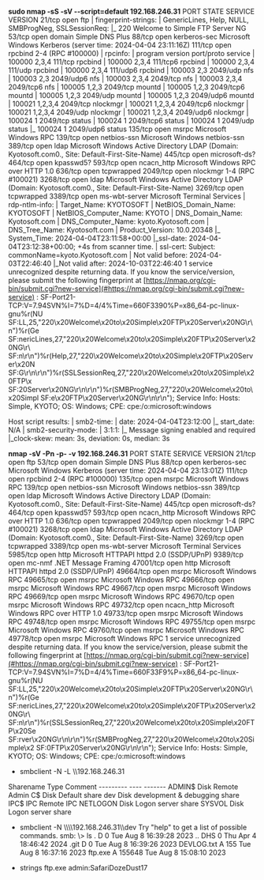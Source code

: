 **sudo nmap \-sS \-sV \-\-script=default 192\.168\.246\.31**
PORT     STATE SERVICE       VERSION
21/tcp   open  ftp
| fingerprint\-strings: 
|   GenericLines, Help, NULL, SMBProgNeg, SSLSessionReq: 
|\_    220 Welcome to Simple FTP Server NG
53/tcp   open  domain        Simple DNS Plus
88/tcp   open  kerberos\-sec  Microsoft Windows Kerberos \(server time: 2024\-04\-04 23:11:16Z\)
111/tcp  open  rpcbind       2\-4 \(RPC #100000\)
| rpcinfo: 
|   program version    port/proto  service
|   100000  2,3,4        111/tcp   rpcbind
|   100000  2,3,4        111/tcp6  rpcbind
|   100000  2,3,4        111/udp   rpcbind
|   100000  2,3,4        111/udp6  rpcbind
|   100003  2,3         2049/udp   nfs
|   100003  2,3         2049/udp6  nfs
|   100003  2,3,4       2049/tcp   nfs
|   100003  2,3,4       2049/tcp6  nfs
|   100005  1,2,3       2049/tcp   mountd
|   100005  1,2,3       2049/tcp6  mountd
|   100005  1,2,3       2049/udp   mountd
|   100005  1,2,3       2049/udp6  mountd
|   100021  1,2,3,4     2049/tcp   nlockmgr
|   100021  1,2,3,4     2049/tcp6  nlockmgr
|   100021  1,2,3,4     2049/udp   nlockmgr
|   100021  1,2,3,4     2049/udp6  nlockmgr
|   100024  1           2049/tcp   status
|   100024  1           2049/tcp6  status
|   100024  1           2049/udp   status
|\_  100024  1           2049/udp6  status
135/tcp  open  msrpc         Microsoft Windows RPC
139/tcp  open  netbios\-ssn   Microsoft Windows netbios\-ssn
389/tcp  open  ldap          Microsoft Windows Active Directory LDAP \(Domain: Kyotosoft\.com0\., Site: Default\-First\-Site\-Name\)
445/tcp  open  microsoft\-ds?
464/tcp  open  kpasswd5?
593/tcp  open  ncacn\_http    Microsoft Windows RPC over HTTP 1\.0
636/tcp  open  tcpwrapped
2049/tcp open  nlockmgr      1\-4 \(RPC #100021\)
3268/tcp open  ldap          Microsoft Windows Active Directory LDAP \(Domain: Kyotosoft\.com0\., Site: Default\-First\-Site\-Name\)
3269/tcp open  tcpwrapped
3389/tcp open  ms\-wbt\-server Microsoft Terminal Services
| rdp\-ntlm\-info: 
|   Target\_Name: KYOTOSOFT
|   NetBIOS\_Domain\_Name: KYOTOSOFT
|   NetBIOS\_Computer\_Name: KYOTO
|   DNS\_Domain\_Name: Kyotosoft\.com
|   DNS\_Computer\_Name: kyoto\.Kyotosoft\.com
|   DNS\_Tree\_Name: Kyotosoft\.com
|   Product\_Version: 10\.0\.20348
|\_  System\_Time: 2024\-04\-04T23:11:58\+00:00
|\_ssl\-date: 2024\-04\-04T23:12:38\+00:00; \+4s from scanner time\.
| ssl\-cert: Subject: commonName=kyoto\.Kyotosoft\.com
| Not valid before: 2024\-04\-03T22:46:40
|\_Not valid after:  2024\-10\-03T22:46:40
1 service unrecognized despite returning data\. If you know the service/version, please submit the following fingerprint at [https://nmap.org/cgi-bin/submit.cgi?new-service](#https://nmap.org/cgi-bin/submit.cgi?new-service)
:
SF\-Port21\-TCP:V=7\.94SVN%I=7%D=4/4%Time=660F3390%P=x86\_64\-pc\-linux\-gnu%r\(NU
SF:LL,25,"220\\x20Welcome\\x20to\\x20Simple\\x20FTP\\x20Server\\x20NG\\r\\n"\)%r\(Ge
SF:nericLines,27,"220\\x20Welcome\\x20to\\x20Simple\\x20FTP\\x20Server\\x20NG\\r\\
SF:n\\r\\n"\)%r\(Help,27,"220\\x20Welcome\\x20to\\x20Simple\\x20FTP\\x20Server\\x20N
SF:G\\r\\n\\r\\n"\)%r\(SSLSessionReq,27,"220\\x20Welcome\\x20to\\x20Simple\\x20FTP\\x
SF:20Server\\x20NG\\r\\n\\r\\n"\)%r\(SMBProgNeg,27,"220\\x20Welcome\\x20to\\x20Simpl
SF:e\\x20FTP\\x20Server\\x20NG\\r\\n\\r\\n"\);
Service Info: Hosts: Simple, KYOTO; OS: Windows; CPE: cpe:/o:microsoft:windows

Host script results:
| smb2\-time: 
|   date: 2024\-04\-04T23:12:00
|\_  start\_date: N/A
| smb2\-security\-mode: 
|   3:1:1: 
|\_    Message signing enabled and required
|\_clock\-skew: mean: 3s, deviation: 0s, median: 3s

**nmap \-sV \-Pn \-p\- \-v 192\.168\.246\.31**
PORT      STATE SERVICE       VERSION
21/tcp    open  ftp
53/tcp    open  domain        Simple DNS Plus
88/tcp    open  kerberos\-sec  Microsoft Windows Kerberos \(server time: 2024\-04\-04 23:13:01Z\)
111/tcp   open  rpcbind       2\-4 \(RPC #100000\)
135/tcp   open  msrpc         Microsoft Windows RPC
139/tcp   open  netbios\-ssn   Microsoft Windows netbios\-ssn
389/tcp   open  ldap          Microsoft Windows Active Directory LDAP \(Domain: Kyotosoft\.com0\., Site: Default\-First\-Site\-Name\)
445/tcp   open  microsoft\-ds?
464/tcp   open  kpasswd5?
593/tcp   open  ncacn\_http    Microsoft Windows RPC over HTTP 1\.0
636/tcp   open  tcpwrapped
2049/tcp  open  nlockmgr      1\-4 \(RPC #100021\)
3268/tcp  open  ldap          Microsoft Windows Active Directory LDAP \(Domain: Kyotosoft\.com0\., Site: Default\-First\-Site\-Name\)
3269/tcp  open  tcpwrapped
3389/tcp  open  ms\-wbt\-server Microsoft Terminal Services
5985/tcp  open  http          Microsoft HTTPAPI httpd 2\.0 \(SSDP/UPnP\)
9389/tcp  open  mc\-nmf        \.NET Message Framing
47001/tcp open  http          Microsoft HTTPAPI httpd 2\.0 \(SSDP/UPnP\)
49664/tcp open  msrpc         Microsoft Windows RPC
49665/tcp open  msrpc         Microsoft Windows RPC
49666/tcp open  msrpc         Microsoft Windows RPC
49667/tcp open  msrpc         Microsoft Windows RPC
49669/tcp open  msrpc         Microsoft Windows RPC
49670/tcp open  msrpc         Microsoft Windows RPC
49732/tcp open  ncacn\_http    Microsoft Windows RPC over HTTP 1\.0
49733/tcp open  msrpc         Microsoft Windows RPC
49748/tcp open  msrpc         Microsoft Windows RPC
49755/tcp open  msrpc         Microsoft Windows RPC
49760/tcp open  msrpc         Microsoft Windows RPC
49778/tcp open  msrpc         Microsoft Windows RPC
1 service unrecognized despite returning data\. If you know the service/version, please submit the following fingerprint at [https://nmap.org/cgi-bin/submit.cgi?new-service](#https://nmap.org/cgi-bin/submit.cgi?new-service)
:
SF\-Port21\-TCP:V=7\.94SVN%I=7%D=4/4%Time=660F33F9%P=x86\_64\-pc\-linux\-gnu%r\(NU
SF:LL,25,"220\\x20Welcome\\x20to\\x20Simple\\x20FTP\\x20Server\\x20NG\\r\\n"\)%r\(Ge
SF:nericLines,27,"220\\x20Welcome\\x20to\\x20Simple\\x20FTP\\x20Server\\x20NG\\r\\
SF:n\\r\\n"\)%r\(SSLSessionReq,27,"220\\x20Welcome\\x20to\\x20Simple\\x20FTP\\x20Se
SF:rver\\x20NG\\r\\n\\r\\n"\)%r\(SMBProgNeg,27,"220\\x20Welcome\\x20to\\x20Simple\\x2
SF:0FTP\\x20Server\\x20NG\\r\\n\\r\\n"\);
Service Info: Hosts: Simple, KYOTO; OS: Windows; CPE: cpe:/o:microsoft:windows

-  smbclient \-N \-L \\\\192\.168\.246\.31 

Sharename       Type      Comment
\-\-\-\-\-\-\-\-\-       \-\-\-\-      \-\-\-\-\-\-\-
ADMIN$          Disk      Remote Admin
C$              Disk      Default share
dev             Disk      development \& debugging share
IPC$            IPC       Remote IPC
NETLOGON        Disk      Logon server share 
SYSVOL          Disk      Logon server share

-  smbclient \-N \\\\\\\\192\.168\.246\.31\\\\dev 
Try "help" to get a list of possible commands\.
smb: \\\> ls
\.                                   D        0  Tue Aug  8 16:39:28 2023
\.\.                                DHS        0  Thu Apr  4 18:46:42 2024
\.git                                D        0  Tue Aug  8 16:39:26 2023
DEVLOG\.txt                          A      155  Tue Aug  8 16:37:16 2023
ftp\.exe                             A   155648  Tue Aug  8 15:08:10 2023

-  strings ftp\.exe
admin:SafariDozeDust17

